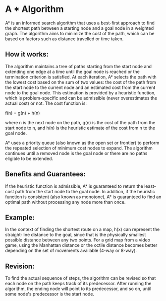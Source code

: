# A * Algorithm

A\* is an informed search algorithm that uses a best-first approach to
find the shortest path between a starting node and a goal node in a
weighted graph. The algorithm aims to minimize the cost of the path,
which can be based on factors such as distance travelled or time taken.

## How it works: 
The algorithm maintains a tree of paths starting from the
start node and extending one edge at a time until the goal node is
reached or the termination criterion is satisfied. At each iteration,
A\* selects the path with the lowest cost based on the sum of two
values: the cost of the path from the start node to the current node and
an estimated cost from the current node to the goal node. This
estimation is provided by a heuristic function, which is
problem-specific and can be admissible (never overestimates the actual
cost) or not. The cost function is:

f(n) = g(n) + h(n)

where n is the next node on the path, g(n) is the cost of the path from
the start node to n, and h(n) is the heuristic estimate of the cost from
n to the goal node.

A\* uses a priority queue (also known as the open set or frontier) to
perform the repeated selection of minimum cost nodes to expand. The
algorithm continues until a removed node is the goal node or there are
no paths eligible to be extended.

## Benefits and Guarantees: 
If the heuristic function is admissible, A\* is
guaranteed to return the least-cost path from the start node to the goal
node. In addition, if the heuristic function is consistent (also known
as monotone), A\* is guaranteed to find an optimal path without
processing any node more than once.

## Example:
In the context of finding the shortest route on a map, h(x) can
represent the straight-line distance to the goal, since that is the
physically smallest possible distance between any two points. For a grid
map from a video game, using the Manhattan distance or the octile
distance becomes better depending on the set of movements available
(4-way or 8-way).

## Revision:
To find the actual sequence of steps, the algorithm can be
revised so that each node on the path keeps track of its predecessor.
After running the algorithm, the ending node will point to its
predecessor, and so on, until some node's predecessor is the start node.
